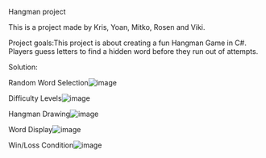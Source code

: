 Hangman project

This is a project made by Kris, Yoan, Mitko, Rosen and Viki.

Project goals:This project is about creating a fun Hangman Game in C#. Players guess letters to find a hidden word before they run out of attempts.


Solution:

Random Word Selection![image](https://github.com/user-attachments/assets/ffcbfc2c-3d95-4a63-8fd2-3e4613dc03f5)

Difficulty Levels![image](https://github.com/user-attachments/assets/4507611f-724b-4681-a506-03fbbb809337)

Hangman Drawing![image](https://github.com/user-attachments/assets/904a2ff5-c483-472c-8e10-49d0dd2f666f)

Word Display![image](https://github.com/user-attachments/assets/51885ce8-daa5-4a72-a4cb-036c09769ecc)

Win/Loss Condition![image](https://github.com/user-attachments/assets/8c7d0c90-e644-48cc-9692-11cd01e3295a)
